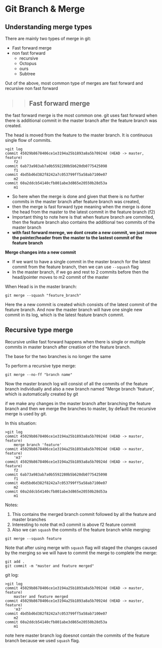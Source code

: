 # Git Branch & Merge

## Understanding merge types

There are mainly two types of merge in git:
- Fast forward merge
- non fast forward
    - recursive 
    - Octopus
    - ours
    - Subtree

Out of the above, most common type of merges are fast forward and recursive non fast forward

>>## Fast forward merge
the fast forward merge is the most common one. git uses fast forward when there is additional commit in the master branch after the feature branch was created. 

The head is moved from the feature to the master branch. It is continuous single flow of commits.

```git
>git log
commit 45029b8678406ce1e3194a25b1893a8a5b70924d (HEAD -> master, feature)
    f2
commit 6ab73a983ab7a0b5592280b5b620db0775425098
    f1
commit 4bd5bd6d382f8242a7c053799ff5a58ab7100e07
    m2
commit 60a2ddcb54140cfb801abe3d865e20550b28d53a
    m1
```

- So here when the merge is done and given that there is no further commits in the master branch after feature branch was created, 
- then the merge is fast forward type meaning when the merge is done the head from the master to the latest commit in the feature branch (f2)
- Important thing to note here is that when feature branch are commited, then the feature branch also contains the additional two commits of the master branch
- **with fast forward merege, we dont create a new commit, we just move the pointer/header from the master to the lastest commit of the feature branch** 

**Merge changes into a new commit**
- If we want to have a single commit in the master branch for the latest commit from the feature branch, then we can use `--squash` flag
- In the master branch, if we go and rest to 2 commits before then the head/pointer moves to m2 commit of the master

When Head is in the master branch:
```
git merge --squash "feature_branch"
```
Here the a new commit is created which consists of the latest commit of the feature branch. And now the master branch will have one single new commit in its log, which is the latest feature branch commit.

## Recursive type merge

Recursive unlike fast forward happens when there is single or multiple commits in master branch after creatiion of the feature branch. 

The base for the two branches is no longer the same

To perform a recursive type merge:

```git 
git merge --no-ff "branch name"
```
Now the master branch log will consist of all the commits of the feature branch individually and also a new branch named "Merge branch 'feature', which is automatically created by git

if we make any changes in the master branch after branching the feature branch and then we merge the branches to master, by default the recursive merge is used by git. 

In this situation:
```git
>git log
commit 45029b8678406ce1e3194a25b1893a8a5b70924d (HEAD -> master, feature)
    merge branch 'feature'
commit 45029b8678406ce1e3194a25b1893a8a5b70924d (HEAD -> master, feature)
    'm3'
commit 45029b8678406ce1e3194a25b1893a8a5b70924d (HEAD -> master, feature)
    f2
commit 6ab73a983ab7a0b5592280b5b620db0775425098
    f1
commit 4bd5bd6d382f8242a7c053799ff5a58ab7100e07
    m2
commit 60a2ddcb54140cfb801abe3d865e20550b28d53a
    m1
```
Notes:
1. This contains the merged branch commit followed by all the feature and master branches
2. Interesting to note that m3 commit is above f2 feature commit
3. Also we can `squash` the commits of the feature branch while merging:
```
git merge --squash feature
```
Note that after using merge with `squash` flag will staged the changes caused by the merging so we will have to commit the merge to complete the merge:
```
git add . 
git commit -m "master and feature merged"
```
git log:
```
>git log
commit 45029b8678406ce1e3194a25b1893a8a5b70924d (HEAD -> master, feature)
    master and feature merged
commit 45029b8678406ce1e3194a25b1893a8a5b70924d (HEAD -> master, feature)
    'm3'
commit 4bd5bd6d382f8242a7c053799ff5a58ab7100e07
    m2
commit 60a2ddcb54140cfb801abe3d865e20550b28d53a
    m1
```
note here master branch log doesnot contain the commits of the feature branch because we used `squash` flag.
